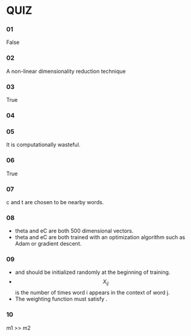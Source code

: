 # QUIZ

### 01

False

### 02

A non-linear dimensionality reduction technique

### 03 

True

### 04


### 05

It is computationally wasteful.

### 06

True

### 07

c and t are chosen to be nearby words.

### 08

- theta and eC are both 500 dimensional vectors.
- theta and eC are both trained with an optimization algorithm such as Adam or gradient descent.

### 09

-  and  should be initialized randomly at the beginning of training.
-  $$X_{ij}$$ is the number of times word i appears in the context of word j.
- The weighting function  must satisfy .

### 10

m1 >> m2 
